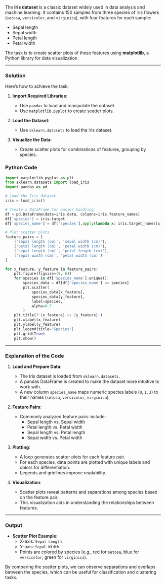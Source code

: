 The **Iris dataset** is a classic dataset widely used in data analysis and machine learning. It contains 150 samples from three species of Iris flowers (`setosa`, `versicolor`, and `virginica`), with four features for each sample:

- Sepal length
- Sepal width
- Petal length
- Petal width

The task is to create scatter plots of these features using **matplotlib**, a Python library for data visualization.

---

### Solution

Here’s how to achieve the task:

1. **Import Required Libraries**:
   - Use `pandas` to load and manipulate the dataset.
   - Use `matplotlib.pyplot` to create scatter plots.

2. **Load the Dataset**:
   - Use `sklearn.datasets` to load the Iris dataset.

3. **Visualize the Data**:
   - Create scatter plots for combinations of features, grouping by species.

### Python Code

```python
import matplotlib.pyplot as plt
from sklearn.datasets import load_iris
import pandas as pd

# Load the Iris dataset
iris = load_iris()

# Create a DataFrame for easier handling
df = pd.DataFrame(data=iris.data, columns=iris.feature_names)
df['species'] = iris.target
df['species_name'] = df['species'].apply(lambda x: iris.target_names[x])

# Plot scatter plots
feature_pairs = [
    ('sepal length (cm)', 'sepal width (cm)'),
    ('petal length (cm)', 'petal width (cm)'),
    ('sepal length (cm)', 'petal length (cm)'),
    ('sepal width (cm)', 'petal width (cm)')
]

for x_feature, y_feature in feature_pairs:
    plt.figure(figsize=(8, 6))
    for species in df['species_name'].unique():
        species_data = df[df['species_name'] == species]
        plt.scatter(
            species_data[x_feature],
            species_data[y_feature],
            label=species,
            alpha=0.7
        )
    plt.title(f'{x_feature} vs {y_feature}')
    plt.xlabel(x_feature)
    plt.ylabel(y_feature)
    plt.legend(title='Species')
    plt.grid(True)
    plt.show()
```

---

### Explanation of the Code

1. **Load and Prepare Data**:
   - The Iris dataset is loaded from `sklearn.datasets`.
   - A pandas DataFrame is created to make the dataset more intuitive to work with.
   - A new column `species_name` maps numeric species labels (`0`, `1`, `2`) to their names (`setosa`, `versicolor`, `virginica`).

2. **Feature Pairs**:
   - Commonly analyzed feature pairs include:
     - Sepal length vs. Sepal width
     - Petal length vs. Petal width
     - Sepal length vs. Petal length
     - Sepal width vs. Petal width

3. **Plotting**:
   - A loop generates scatter plots for each feature pair.
   - For each species, data points are plotted with unique labels and colors for differentiation.
   - Legends and gridlines improve readability.

4. **Visualization**:
   - Scatter plots reveal patterns and separations among species based on the feature pair.
   - This visualization aids in understanding the relationships between features.

---

### Output

- **Scatter Plot Example**:
  - X-axis: `Sepal Length`
  - Y-axis: `Sepal Width`
  - Points are colored by species (e.g., red for `setosa`, blue for `versicolor`, green for `virginica`).

By comparing the scatter plots, we can observe separations and overlaps between the species, which can be useful for classification and clustering tasks.